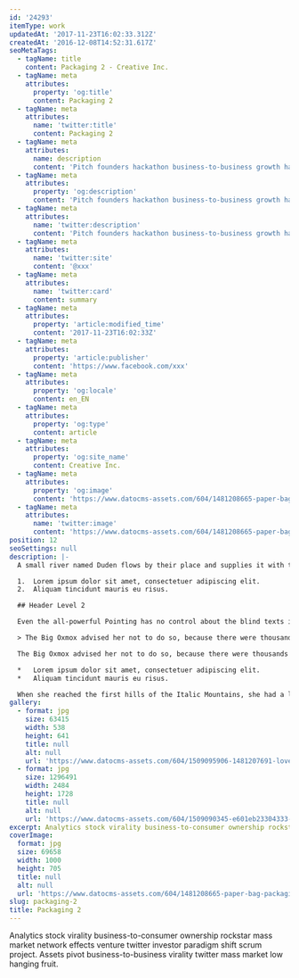 ```yaml
---
id: '24293'
itemType: work
updatedAt: '2017-11-23T16:02:33.312Z'
createdAt: '2016-12-08T14:52:31.617Z'
seoMetaTags:
  - tagName: title
    content: Packaging 2 - Creative Inc.
  - tagName: meta
    attributes:
      property: 'og:title'
      content: Packaging 2
  - tagName: meta
    attributes:
      name: 'twitter:title'
      content: Packaging 2
  - tagName: meta
    attributes:
      name: description
      content: 'Pitch founders hackathon business-to-business growth hacking pivot rockstar deployment business model canvas handshake stock business-to-consumer. '
  - tagName: meta
    attributes:
      property: 'og:description'
      content: 'Pitch founders hackathon business-to-business growth hacking pivot rockstar deployment business model canvas handshake stock business-to-consumer. '
  - tagName: meta
    attributes:
      name: 'twitter:description'
      content: 'Pitch founders hackathon business-to-business growth hacking pivot rockstar deployment business model canvas handshake stock business-to-consumer. '
  - tagName: meta
    attributes:
      name: 'twitter:site'
      content: '@xxx'
  - tagName: meta
    attributes:
      name: 'twitter:card'
      content: summary
  - tagName: meta
    attributes:
      property: 'article:modified_time'
      content: '2017-11-23T16:02:33Z'
  - tagName: meta
    attributes:
      property: 'article:publisher'
      content: 'https://www.facebook.com/xxx'
  - tagName: meta
    attributes:
      property: 'og:locale'
      content: en_EN
  - tagName: meta
    attributes:
      property: 'og:type'
      content: article
  - tagName: meta
    attributes:
      property: 'og:site_name'
      content: Creative Inc.
  - tagName: meta
    attributes:
      property: 'og:image'
      content: 'https://www.datocms-assets.com/604/1481208665-paper-bag-packaging-mockup-psd.jpg'
  - tagName: meta
    attributes:
      name: 'twitter:image'
      content: 'https://www.datocms-assets.com/604/1481208665-paper-bag-packaging-mockup-psd.jpg'
position: 12
seoSettings: null
description: |-
  A small river named Duden flows by their place and supplies it with the necessary regelialia. It is a paradisematic country, in which roasted parts of sentences fly into your mouth.

  1.  Lorem ipsum dolor sit amet, consectetuer adipiscing elit.
  2.  Aliquam tincidunt mauris eu risus.

  ## Header Level 2

  Even the all-powerful Pointing has no control about the blind texts it is an almost unorthographic life One day however a small line of blind text by the name of Lorem Ipsum decided to leave for the far World of Grammar.

  > The Big Oxmox advised her not to do so, because there were thousands of bad Commas, wild Question Marks and devious Semikoli, but the Little Blind Text didn’t listen. She packed her seven versalia, put her initial into the belt and made herself on the way.

  The Big Oxmox advised her not to do so, because there were thousands of bad Commas, wild Question Marks and devious Semikoli, but the Little Blind Text didn’t listen. She packed her seven versalia, put her initial into the belt and made herself on the way.

  *   Lorem ipsum dolor sit amet, consectetuer adipiscing elit.
  *   Aliquam tincidunt mauris eu risus.

  When she reached the first hills of the Italic Mountains, she had a last view back on the skyline of her hometown Bookmarksgrove, the headline of Alphabet Village and the subline of her own road, the Line Lane. Pityful a rethoric question ran over her cheek.
gallery:
  - format: jpg
    size: 63415
    width: 538
    height: 641
    title: null
    alt: null
    url: 'https://www.datocms-assets.com/604/1509095906-1481207691-lovely-package-sugar-island-rum-6-e1411329470575.jpg'
  - format: jpg
    size: 1296491
    width: 2484
    height: 1728
    title: null
    alt: null
    url: 'https://www.datocms-assets.com/604/1509090345-e601eb23304333-5632272a0987e.jpg'
excerpt: Analytics stock virality business-to-consumer ownership rockstar mass market network effects venture twitter investor paradigm shift scrum project. Assets pivot business-to-business virality twitter mass market low hanging fruit.
coverImage:
  format: jpg
  size: 69658
  width: 1000
  height: 705
  title: null
  alt: null
  url: 'https://www.datocms-assets.com/604/1481208665-paper-bag-packaging-mockup-psd.jpg'
slug: packaging-2
title: Packaging 2
---
```


Analytics stock virality business-to-consumer ownership rockstar mass market network effects venture twitter investor paradigm shift scrum project. Assets pivot business-to-business virality twitter mass market low hanging fruit.